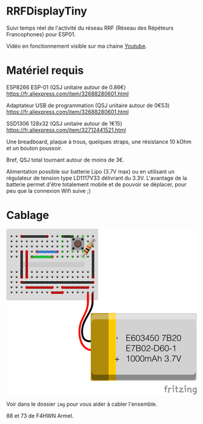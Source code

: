 # RRFDisplayTiny
Suivi temps réel de l'activité du réseau RRF (Réseau des Répéteurs Francophones) pour ESP01.

Vidéo en fonctionnement visible sur ma chaine [Youtube](https://www.youtube.com/watch?v=6BPP74csi64).

# Matériel requis

ESP8266 ESP-01 (QSJ unitaire autour de 0.86€)
https://fr.aliexpress.com/item/32688280601.html

Adaptateur USB de programmation (QSJ unitaire autour de 0€53)
https://fr.aliexpress.com/item/32688280601.html

SSD1306 128x32 (QSJ unitaire autour de 1€15)
https://fr.aliexpress.com/item/32712441521.html

Une breadboard, plaque à trous, quelques straps, une résistance 10 kOhm et un bouton poussoir.

Bref, QSJ total tournant autour de moins de 3€.

Alimentation possible sur batterie Lipo (3.7V max) ou en utilisant un régulateur de tension type LD1117V33 délivrant du 3.3V. L'avantage de la batterie permet d'être totalement mobile et de pouvoir se déplacer, pour peu que la connexion Wifi suive ;)

# Cablage

![](https://github.com/armel/RRFDisplayTiny/blob/main/img/schema.png)

Voir dans le dossier ``img`` pour vous aider à cabler l'ensemble.

88 et 73 de F4HWN Armel.